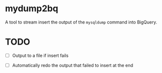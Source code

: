 # mydump2bq

A tool to stream insert the output of the `mysqldump` command into BigQuery.

# TODO

- [ ] Output to a file if insert fails
- [ ] Automatically redo the output that failed to insert at the end


